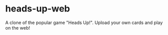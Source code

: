 # heads-up-web

A clone of the popular game "Heads Up!". Upload your own cards and play on the web!

